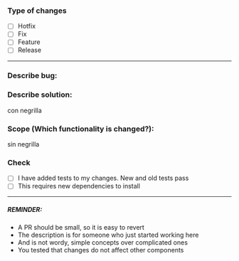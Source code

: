 ### Type of changes

- [ ] Hotfix
- [ ] Fix
- [ ] Feature
- [ ] Release

----

### __Describe bug:__



### __Describe solution:__
con negrilla


### Scope (Which functionality is changed?):
sin negrilla


### __Check__
- [ ] I have added tests to my changes. New and old tests pass
- [ ] This requires new dependencies to install

---

##### __REMINDER:__
- A PR should be small, so it is easy to revert
- The description is for someone who just started working here
- And is not wordy, simple concepts over complicated ones
- You tested that changes do not affect other components
